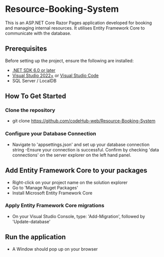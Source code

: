 # Resource-Booking-System

This is an ASP.NET Core Razor Pages application developed for booking and managing internal resources. It utilises Entity Framework Core to communicate with the database.

## Prerequisites

Before setting up the project, ensure the following are installed:

- [.NET SDK 6.0 or later](https://dotnet.microsoft.com/download)
- [Visual Studio 2022+](https://visualstudio.microsoft.com/) or [Visual Studio Code](https://code.visualstudio.com/)
- SQL Server / LocalDB 

## How To Get Started
### Clone the repository
 - git clone https://github.com/codeHub-web/Resource-Booking-System

 ### Configure your Database Connection 
 - Navigate to 'appsettings.json' and set up your database connection string
 -Ensure your connection is successful. Confirm by checking 'data connections' on the server explorer on the left hand panel.

 ## Add Entity Framework Core to your packages
 - Right-click on your project name on the solution explorer
 - Go to 'Manage Nuget Packages'
 - Install Microsoft Entity Framework Core

### Apply Entity Framework Core migrations
- On your Visual Studio Console, type: 'Add-Migration', followed by 'Update-database'

## Run the application
- A Window should pop up on your browser

